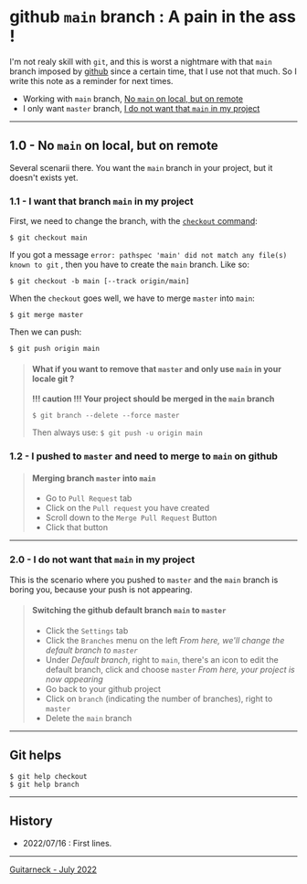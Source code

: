# github `main` branch : A pain in the ass !

I'm not realy skill with `git`, and this is worst a nightmare with that `main` branch imposed by [github](https://github.com) since a certain time, that I use not that much.
So I write this note as a reminder for next times.

- Working with `main` branch, [No `main` on local, but on remote](#10---no-main-on-local-but-on-remote)
- I only want `master` branch, [I do not want that `main` in my project](#20---i-do-not-want-that-main-in-my-project)

---

## 1.0 - No `main` on local, but on remote

Several scenarii there. You want the `main` branch in your project, but it doesn't exists yet.

### 1.1 - I want that branch `main` in my project
First, we need to change the branch, with the [`checkout` command](#git-helps):
```shell
$ git checkout main
```

If you got a message `error: pathspec 'main' did not match any file(s) known to git` , then you have to create the `main` branch. Like so:
```shell
$ git checkout -b main [--track origin/main]
```

When the `checkout` goes well, we have to merge `master` into `main`:
```shell
$ git merge master
```

Then we can push:
```shell
$ git push origin main
```
> #### What if you want to remove that `master` and only use `main` in your locale git ?
>
> **!!! caution !!! Your project should be merged in the `main` branch**
>
> ```shell
> $ git branch --delete --force master
> ```
>
> Then always use:
> `$ git push -u origin main`


### 1.2 - I pushed to `master` and need to merge to `main` on github

> #### Merging branch `master` into `main`
>
> - Go to `Pull Request` tab
> - Click on the `Pull request` you have created
> - Scroll down to the `Merge Pull Request` Button
> - Click that button

---

### 2.0 - I do not want that `main` in my project

This is the scenario where you pushed to `master` and the `main` branch is boring you, because your push is not appearing.

> #### Switching the github default branch `main` to `master`
>
> - Click the `Settings` tab
> - Click the `Branches` menu on the left
> _From here, we'll change the default branch to `master`_
> - Under _Default branch_, right to `main`, there's an icon to edit the default branch, click and choose `master`
> _From here, your project is now appearing_
> - Go back to your github project
> - Click on `branch` (indicating the number of branches), right to `master`
> - Delete the `main` branch

---

## Git helps

```shell
$ git help checkout
$ git help branch
```

---

## History
- 2022/07/16 : First lines.

---

[Guitarneck - July 2022](https://github.com/guitarneck)